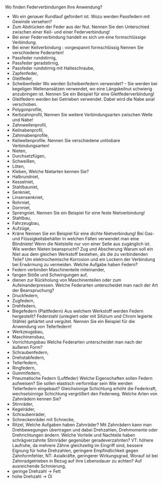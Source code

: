 Wo finden Federverbindungen Ihre Anwendung?
- Wo ein genauer Rundlauf gefordert ist.
Wozu werden Passfedern mit Gewinde versehen?
- Zum Abdrücken der Feder aus der Nut.
Nennen Sie den Unterschied zwischen einer Keil- und einer Federverbindung!
- Bei einer Federverbindung handelt es sich um eine formschlüssige Verbindung.
- Bei einer Keilverbindung : vorgespannt formschlüssig
Nennen Sie verschiedene Federarten!
- Passfeder rundstirnig,
- Passfeder geradstirnig,
- Passfeder rundstirnig mit Halteschraube,
- Zapfenfeder,
- Gleitfeder,
- Scheibenfeder
Wo werden Scheibenfedern verwendet? - Sie werden bei kegeligen Wellenansätzen verwendet, wo eine
Längskeilnut schwierig anzubringen ist.
Nennen Sie ein Beispiel für eine Gleitfederverbindung!
- Gleitfedern werden bei Getrieben verwendet.
Dabei wird die Nabe axial verschoben.
- Polygonprofile,
- Kerbzahnprofil,
Nennen Sie weitere Verbindungsarten zwischen Welle und Nabe!
- Zahnwellenprofil,
- Keilnabenprofil,
- Zahnnabenprofile,
- Keilwellenprofile.
Nennen Sie verschiedene unlösbare Verbindungsarten!
- Nieten,
- Durchsetzfügen,
- Schweißen,
- Löten,
- Kleben,
Welche Nietarten kennen Sie?
- Halbrundniet,
- Kesselniet,
- Stahlbauniet,
- Senkniet,
- Linsensenkniet,
- Rohrniet,
- Dornniet,
- Sprengniet.
Nennen Sie ein Beispiel für eine feste Nietverbindung!
- Stahlbau,
- Fahrzeugbau,
- Aufzüge,
- Kräne
Nennen Sie ein Beispiel für eine dichte Nietverbindung! Bei Gas- und Flüssigkeitsbehälter
In welchen Fällen verwendet man eine Blindniete! Wenn die Nietstelle nur von einer Seite aus zugänglich ist.
Wie werden Nieten beansprucht? Zug und Abscherung
Warum soll ein Niet aus dem gleichen Werkstoff bestehen, als die
zu verbindenden Teile?
Um elektrochemische Korrosion und ein Lockern der Verbindung
bei Erwärmung zu vermeiden.
Welche Aufgabe haben Federn?
- Federn verbinden Maschinenteile miteinander,
- fangen Stöße und Schwingungen auf,
- dienen zur Rückholung von Maschinenteilen oder zum
Aufeinanderpressen.
Welche Federarten unterscheidet man nach der Art der
Beanspruchung?
- Druckfedern,
- Zugfedern,
- Drehfedern,
- Biegefedern (Plattfedern)
Aus welchem Werkstoff werden Federn hergestellt? Federstahl (unlegiert oder mit Silizium und Chrom legierte Stähle)
gehärtet und vergütet.
Nennen Sie ein Beispiel für die Anwendung von Tellerfedern!
- Werkzeugsbau,
- Maschinensbau,
- Vorrichtungsbau
Welche Federarten unterscheidet man nach der äußeren Form?
- Schraubenfedern,
- Drehstabfedern,
- Tellerfedern,
- Ringfedern,
- Gummifedern,
- Pneumatische Federn (Luftfeder)
Welche Eigenschaften sollen Federn aufweisen? Sie sollen elastisch verformbar sein
Wie werden Tellerfedern eingebaut? Gleichsinnige Schichtung erhöht die Federkraft, wechselsinnige
Schichtung vergrößert den Federweg.
Welche Arten von Zahnrädern kennen Sie?
- Stirnräder,
- Kegelräder,
- Schraubenräder,
- Schneckenräder mit Schnecke,
- Ritzel,
Welche Aufgaben haben Zahnräder? Mit Zahnrädern kann man Drehbewegungen übertragen und
dabei Drehzahlen, Drehmomente oder Drehrichtungen ändern.
Welche Vorteile und Nachteile haben schrägverzahnte Stirnräder
gegenüber geradeverzahnten?
VT:
höhere Laufruhe,
da mehrere Zähne gleichzeitig im Eingriff sind, bessere Eignung
für hohe Drehzahlen,
geringere Empfindlichkeit gegen Zahnformfehler,
NT:
Axialkräfte,
geringerer Wirkungsgrad,
Worauf ist bei Zahnradgetrieben in Bezug auf ihre Lebensdauer
zu achten?
Auf ausreichende Schmierung,
- geringe Drehzahl -> Fett
- hohe Drehzahl -> Öl
